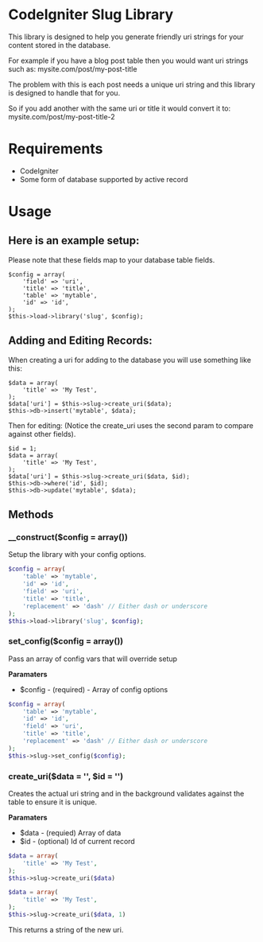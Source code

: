 # CodeIgniter Slug Library

This library is designed to help you generate friendly uri strings for your content stored in the database.

For example if you have a blog post table then you would want uri strings such as: mysite.com/post/my-post-title

The problem with this is each post needs a unique uri string and this library is designed to handle that for you.

So if you add another with the same uri or title it would convert it to: mysite.com/post/my-post-title-2

# Requirements

* CodeIgniter
* Some form of database supported by active record

# Usage

## Here is an example setup:

Please note that these fields map to your database table fields.

	$config = array(
		'field' => 'uri',
		'title' => 'title',
		'table' => 'mytable',
		'id' => 'id',
	);
	$this->load->library('slug', $config);

## Adding and Editing Records:

When creating a uri for adding to the database you will use something like this:

	$data = array(
		'title' => 'My Test',
	);
	$data['uri'] = $this->slug->create_uri($data);
	$this->db->insert('mytable', $data);

Then for editing: (Notice the create_uri uses the second param to compare against other fields).

	$id = 1;
	$data = array(
		'title' => 'My Test',
	);
	$data['uri'] = $this->slug->create_uri($data, $id);
	$this->db->where('id', $id);
	$this->db->update('mytable', $data);

## Methods

### __construct($config = array())

Setup the library with your config options.

```php
$config = array(
	'table' => 'mytable',
	'id' => 'id',
	'field' => 'uri',
	'title' => 'title',
	'replacement' => 'dash' // Either dash or underscore
);
$this->load->library('slug', $config);
```

### set_config($config = array())

Pass an array of config vars that will override setup

**Paramaters**

* $config - (required) - Array of config options

```php
$config = array(
	'table' => 'mytable',
	'id' => 'id',
	'field' => 'uri',
	'title' => 'title',
	'replacement' => 'dash' // Either dash or underscore
);
$this->slug->set_config($config);
```
### create_uri($data = '', $id = '')

Creates the actual uri string and in the background validates against the table to ensure it is unique.

**Paramaters**

* $data - (requied) Array of data
* $id - (optional) Id of current record

```php
$data = array(
	'title' => 'My Test',
);
$this->slug->create_uri($data)
```

```php
$data = array(
	'title' => 'My Test',
);
$this->slug->create_uri($data, 1)
```

This returns a string of the new uri.
